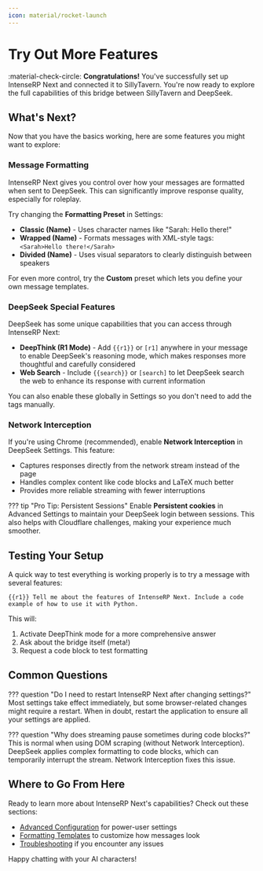 ```yaml
---
icon: material/rocket-launch
---
```


# Try Out More Features

:material-check-circle: **Congratulations!** You've successfully set up IntenseRP Next and connected it to SillyTavern. You're now ready to explore the full capabilities of this bridge between SillyTavern and DeepSeek.

## What's Next?

Now that you have the basics working, here are some features you might want to explore:

### Message Formatting

IntenseRP Next gives you control over how your messages are formatted when sent to DeepSeek. This can significantly improve response quality, especially for roleplay.

Try changing the **Formatting Preset** in Settings:

- **Classic (Name)** - Uses character names like "Sarah: Hello there!"
- **Wrapped (Name)** - Formats messages with XML-style tags: `<Sarah>Hello there!</Sarah>`
- **Divided (Name)** - Uses visual separators to clearly distinguish between speakers

For even more control, try the **Custom** preset which lets you define your own message templates.

### DeepSeek Special Features

DeepSeek has some unique capabilities that you can access through IntenseRP Next:

- **DeepThink (R1 Mode)** - Add `{{r1}}` or `[r1]` anywhere in your message to enable DeepSeek's reasoning mode, which makes responses more thoughtful and carefully considered
- **Web Search** - Include `{{search}}` or `[search]` to let DeepSeek search the web to enhance its response with current information

You can also enable these globally in Settings so you don't need to add the tags manually.

### Network Interception

If you're using Chrome (recommended), enable **Network Interception** in DeepSeek Settings. This feature:

- Captures responses directly from the network stream instead of the page
- Handles complex content like code blocks and LaTeX much better
- Provides more reliable streaming with fewer interruptions

??? tip "Pro Tip: Persistent Sessions"
    Enable **Persistent cookies** in Advanced Settings to maintain your DeepSeek login between sessions. This also helps with Cloudflare challenges, making your experience much smoother.

## Testing Your Setup

A quick way to test everything is working properly is to try a message with several features:

```
{{r1}} Tell me about the features of IntenseRP Next. Include a code example of how to use it with Python.
```

This will:

1. Activate DeepThink mode for a more comprehensive answer
2. Ask about the bridge itself (meta!)
3. Request a code block to test formatting

## Common Questions

??? question "Do I need to restart IntenseRP Next after changing settings?"
    Most settings take effect immediately, but some browser-related changes might require a restart. When in doubt, restart the application to ensure all your settings are applied.

??? question "Why does streaming pause sometimes during code blocks?"
    This is normal when using DOM scraping (without Network Interception). DeepSeek applies complex formatting to code blocks, which can temporarily interrupt the stream. Network Interception fixes this issue.

## Where to Go From Here

Ready to learn more about IntenseRP Next's capabilities? Check out these sections:

- [Advanced Configuration](../../features/advanced-configuration.md) for power-user settings
- [Formatting Templates](../../features/formatting-templates/pre-defined-templates.md) to customize how messages look
- [Troubleshooting](../if-it-didnt/troubleshooting.md) if you encounter any issues

Happy chatting with your AI characters!